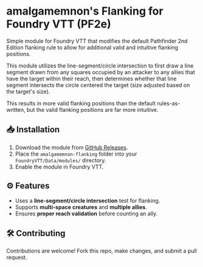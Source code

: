 # amalgamemnon's Flanking for Foundry VTT (PF2e)
Simple module for Foundry VTT that modifies the default Pathfinder 2nd Edition flanking rule to allow for additional valid and intuitive flanking positions.

This module utilizes the line-segment/circle intersection to first draw a line segment drawn from any squares occupied by an attacker to any allies that have the target within their reach, then determines whether that line segment intersects the circle centered the target (size adjusted based on the target's size).

This results in more valid flanking positions than the default rules-as-written, but the valid flanking positions are far more intuitive.

## 📥 Installation
1. Download the module from [GitHub Releases](https://github.com/YOUR-GITHUB-USERNAME/flanking-override/releases).
2. Place the `amalgamemnon-flanking` folder into your `FoundryVTT/Data/modules/` directory.
3. Enable the module in Foundry VTT.

## ⚙️ Features
- Uses a **line-segment/circle intersection** test for flanking.
- Supports **multi-space creatures** and **multiple allies**.
- Ensures **proper reach validation** before counting an ally.

## 🛠️ Contributing
Contributions are welcome! Fork this repo, make changes, and submit a pull request.
